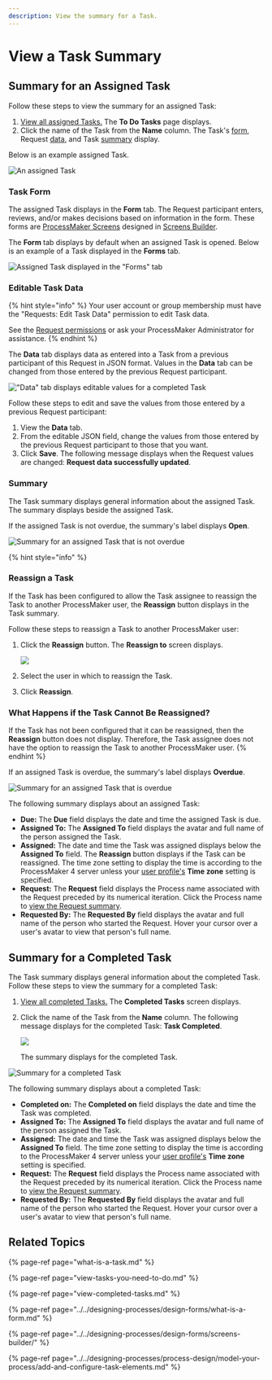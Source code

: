 ```yaml
---
description: View the summary for a Task.
---
```


# View a Task Summary

## Summary for an Assigned Task

Follow these steps to view the summary for an assigned Task:

1. [View all assigned Tasks.](view-tasks-you-need-to-do.md#view-your-assigned-tasks) The **To Do Tasks** page displays.
2. Click the name of the Task from the **Name** column. The Task's [form](view-a-task-summary.md#form), Request [data](view-a-task-summary.md#data), and Task [summary](view-a-task-summary.md#summary) display.

Below is an example assigned Task.

![An assigned Task](../../.gitbook/assets/assigned-to-do-task-summary-tasks.png)

### Task Form

The assigned Task displays in the **Form** tab. The Request participant enters, reviews, and/or makes decisions based on information in the form. These forms are [ProcessMaker Screens](../../designing-processes/design-forms/what-is-a-form.md) designed in [Screens Builder](../../designing-processes/design-forms/screens-builder/).

The **Form** tab displays by default when an assigned Task is opened. Below is an example of a Task displayed in the **Forms** tab.

![Assigned Task displayed in the &quot;Forms&quot; tab](../../.gitbook/assets/forms-tab-assigned-to-do-summary-tasks.png)

### Editable Task Data

{% hint style="info" %}
Your user account or group membership must have the "Requests: Edit Task Data" permission to edit Task data.

See the [Request permissions](../../processmaker-administration/permission-descriptions-for-users-and-groups.md#requests) or ask your ProcessMaker Administrator for assistance.
{% endhint %}

The **Data** tab displays data as entered into a Task from a previous participant of this Request in JSON format. Values in the **Data** tab can be changed from those entered by the previous Request participant.

![&quot;Data&quot; tab displays editable values for a completed Task](../../.gitbook/assets/data-tab-completed-task-tasks.png)

Follow these steps to edit and save the values from those entered by a previous Request participant:

1. View the **Data** tab.
2. From the editable JSON field, change the values from those entered by the previous Request participant to those that you want.
3. Click **Save**. The following message displays when the Request values are changed: **Request data successfully updated**.

### Summary

The Task summary displays general information about the assigned Task. The summary displays beside the assigned Task.

If the assigned Task is not overdue, the summary's label displays **Open**.

![Summary for an assigned Task that is not overdue](../../.gitbook/assets/assigned-to-do-summary-active-open-tasks.png)

{% hint style="info" %}
### Reassign a Task

If the Task has been configured to allow the Task assignee to reassign the Task to another ProcessMaker user, the **Reassign** button displays in the Task summary.

Follow these steps to reassign a Task to another ProcessMaker user:

1. Click the **Reassign** button. The **Reassign to** screen displays.  

   ![](../../.gitbook/assets/reassign-to-screen-task-summary-tasks.png)

2. Select the user in which to reassign the Task.
3. Click **Reassign**.

### What Happens if the Task Cannot Be Reassigned?

If the Task has not been configured that it can be reassigned, then the **Reassign** button does not display. Therefore, the Task assignee does not have the option to reassign the Task to another ProcessMaker user.
{% endhint %}

If an assigned Task is overdue, the summary's label displays **Overdue**.

![Summary for an assigned Task that is overdue](../../.gitbook/assets/assigned-to-do-summary-overdue-tasks.png)

The following summary displays about an assigned Task:

* **Due:** The **Due** field displays the date and time the assigned Task is due.
* **Assigned To:** The **Assigned To** field displays the avatar and full name of the person assigned the Task.
* **Assigned:** The date and time the Task was assigned displays below the **Assigned To** field. The **Reassign** button displays if the Task can be reassigned. The time zone setting to display the time is according to the ProcessMaker 4 server unless your [user profile's](../profile-settings.md#change-your-profile-settings) **Time zone** setting is specified.
* **Request:** The **Request** field displays the Process name associated with the Request preceded by its numerical iteration. Click the Process name to [view the Request summary](../requests/request-details.md).
* **Requested By:** The **Requested By** field displays the avatar and full name of the person who started the Request. Hover your cursor over a user's avatar to view that person's full name.

## Summary for a Completed Task

The Task summary displays general information about the completed Task. Follow these steps to view the summary for a completed Task:

1. [View all completed Tasks.](view-completed-tasks.md#view-completed-tasks) The **Completed Tasks** screen displays.
2. Click the name of the Task from the **Name** column. The following message displays for the completed Task: **Task Completed**.  

   ![](../../.gitbook/assets/task-completed-message-tasks.png)

   The summary displays for the completed Task.

![Summary for a completed Task](../../.gitbook/assets/completed-task-information-tasks.png)

The following summary displays about a completed Task:

* **Completed on:** The **Completed on** field displays the date and time the Task was completed.
* **Assigned To:** The **Assigned To** field displays the avatar and full name of the person assigned the Task.
* **Assigned:** The date and time the Task was assigned displays below the **Assigned To** field. The time zone setting to display the time is according to the ProcessMaker 4 server unless your [user profile's](../profile-settings.md#change-your-profile-settings) **Time zone** setting is specified.
* **Request:** The **Request** field displays the Process name associated with the Request preceded by its numerical iteration. Click the Process name to [view the Request summary](../requests/request-details.md).
* **Requested By:** The **Requested By** field displays the avatar and full name of the person who started the Request. Hover your cursor over a user's avatar to view that person's full name.

## Related Topics

{% page-ref page="what-is-a-task.md" %}

{% page-ref page="view-tasks-you-need-to-do.md" %}

{% page-ref page="view-completed-tasks.md" %}

{% page-ref page="../../designing-processes/design-forms/what-is-a-form.md" %}

{% page-ref page="../../designing-processes/design-forms/screens-builder/" %}

{% page-ref page="../../designing-processes/process-design/model-your-process/add-and-configure-task-elements.md" %}

